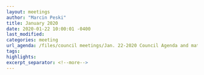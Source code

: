 ```yaml
---
layout: meetings
author: "Marcin Peski"
title: January 2020
date: 2020-01-22 10:00:01 -0400
last_modified: 
categories: meeting
url_agenda: /files/council meetings/Jan. 22-2020 Council Agenda and materials.pdf
tags: 
highlights: 
excerpt_separator: <!--more-->
---
```

<!--more-->
